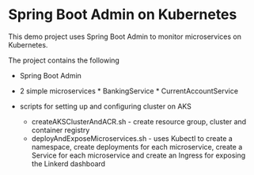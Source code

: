 # Spring Boot Admin on Kubernetes

This demo project uses Spring Boot Admin to monitor microservices on Kubernetes.  

The project contains the following
   * Spring Boot Admin
   * 2 simple microservices
    * BankingService
    * CurrentAccountService
   
 * scripts for setting up and configuring cluster on AKS
   * createAKSClusterAndACR.sh - create resource group, cluster and container registry
   * deployAndExposeMicroservices.sh - uses Kubectl to create a namespace, create deployments for each microservice, create a Service for each microservice and create an Ingress for exposing the Linkerd dashboard